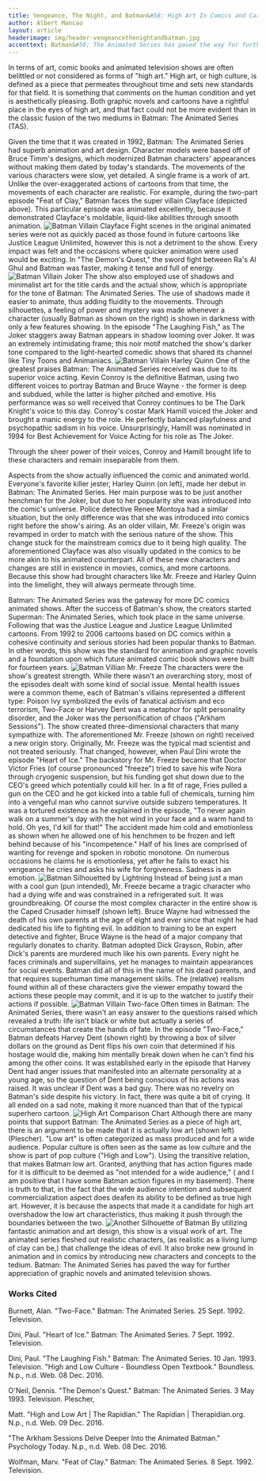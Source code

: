 ```yaml
---
title: Vengeance, The Night, and Batman&#58; High Art In Comics and Cartoons
author: Albert Mancao
layout: article
headerimage: img/header-vengeancethenightandbatman.jpg
accenttext: Batman&#58; The Animated Series has paved the way for further appreciation of graphic novels and animated television shows.
---
```


In terms of art, comic books and animated television shows are often belittled or not considered as forms of "high art." High art, or high culture, is defined as a piece that permeates throughout time and sets new standards for that field. It is something that comments on the human condition and yet is aesthetically pleasing. Both graphic novels and cartoons have a rightful place in the eyes of high art, and that fact could not be more evident than in the classic fusion of the two mediums in Batman: The Animated Series (TAS).

Given the time that it was created in 1992, Batman: The Animated Series had superb animation and art design. Character models were based off of Bruce Timm's designs, which modernized Batman characters' appearances without making them dated by today's standards. The movements of the various characters were slow, yet detailed. A single frame is a work of art. Unlike the over-exaggerated actions of cartoons from that time, the movements of each character are realistic. For example, during the two-part episode "Feat of Clay," Batman faces the super villain Clayface (depicted above). This particular episode was animated excellently, because it demonstrated Clayface's moldable, liquid-like abilities through smooth animation.
![Batman Villain Clayface](img/batman1.jpg)
Fight scenes in the original animated series were not as quickly paced as those found in future cartoons like Justice League Unlimited, however this is not a detriment to the show. Every impact was felt and the occasions where quicker animation were used would be exciting. In "The Demon's Quest," the sword fight between Ra's Al Ghul and Batman was faster, making it tense and full of energy.
![Batman Villain Joker](img/batman2.jpg)
The show also employed use of shadows and minimalist art for the title cards and the actual show, which is appropriate for the tone of Batman: The Animated Series. The use of shadows made it easier to animate, thus adding fluidity to the movements. Through silhouettes, a feeling of power and mystery was made whenever a character (usually Batman as shown on the right) is shown in darkness with only a few features showing. In the episode "The Laughing Fish," as The Joker staggers away Batman appears in shadow looming over Joker. It was an extremely intimidating frame; this noir motif matched the show's darker tone compared to the light-hearted comedic shows that shared its channel like Tiny Toons and Animaniacs.
![Batman Villain Harley Quinn](img/batman3.jpg)
One of the greatest praises Batman: The Animated Series  received was due to its superior voice acting. Kevin Conroy is the definitive Batman, using two different voices to portray  Batman and Bruce Wayne - the former is deep and subdued, while the latter is higher pitched and emotive. His performance was so well received that Conroy continues to be The Dark Knight's voice to this day. Conroy's costar Mark Hamill voiced the Joker and brought a manic energy to the role. He perfectly balanced playfulness and psychopathic sadism in his voice. Unsurprisingly, Hamill was nominated in 1994 for Best Achievement for Voice Acting for his role as The Joker.

Through the sheer power of their voices, Conroy and Hamill brought life to these characters and remain inseparable from them.

Aspects from the show actually influenced the comic and animated world. Everyone's favorite killer jester, Harley Quinn (on left), made her debut in Batman: The Animated Series. Her main purpose was to be just another henchman for the Joker, but due to her popularity she was introduced into the comic's universe. Police detective Renee Montoya had a similar situation, but the only difference was that she was introduced into comics right before the show's airing. As an older villain, Mr. Freeze's origin was revamped in order to match with the serious nature of the show. This change stuck for the mainstream comics due to it being high quality. The aforementioned Clayface was also visually updated in the comics to be more akin to his animated counterpart. All of these new characters and changes are still in existence in movies, comics, and more cartoons. Because this show had brought characters like Mr. Freeze and Harley Quinn into the limelight, they will always permeate through time.

Batman: The Animated Series was the gateway for more DC comics animated shows. After the success of Batman's show, the creators started Superman: The Animated Series, which took place in the same universe. Following that was the Justice League and Justice League Unlimited cartoons.  From 1992 to 2006 cartoons based on DC comics within a cohesive continuity and serious stories had been popular thanks to Batman. In other words, this show was the standard for animation and graphic novels and a foundation upon which future animated comic book shows were built for fourteen years.
![Batman Villian Mr. Freeze](img/batman4.jpg)
The characters were the show's greatest strength. While there wasn't an overarching story, most of the episodes dealt with some kind of social issue. Mental health issues were a common theme, each of Batman's villains represented a different type: Poison Ivy symbolized the evils of fanatical activism and eco terrorism, Two-Face or Harvey Dent was a metaphor for split personality disorder, and the Joker was the personification of chaos ("Arkham Sessions").
The show created three-dimensional characters that many sympathize with. The aforementioned Mr. Freeze (shown on right) received a new origin story. Originally, Mr. Freeze was the typical mad scientist and not treated seriously. That changed, however, when Paul Dini wrote the episode "Heart of Ice." The backstory for Mr. Freeze became that Doctor Victor Fries (of course pronounced "freeze") tried to save his wife Nora through cryogenic suspension, but his funding got shut down due to the CEO's greed which potentially could kill her. In a fit of rage, Fries pulled a gun on the CEO and he got kicked into a table full of chemicals, turning him into a vengeful man who cannot survive outside subzero temperatures. It was a tortured existence as he explained in the episode, "To never again walk on a summer's day with the hot wind in your face and a warm hand to hold. Oh yes, I'd kill for that!" The accident made him cold and emotionless as shown when he allowed one of his henchmen to be frozen and left behind because of his "incompetence." Half of his lines are comprised of wanting for revenge and spoken in robotic monotone. On numerous occasions he claims he is emotionless, yet after he fails to exact his vengeance he cries and asks his wife for forgiveness. Sadness is an emotion.
![Batman Silhouetted by Lightning](img/batman5.jpg)
Instead of being just a man with a cool gun (pun intended), Mr. Freeze became a tragic character who had a dying wife and was constrained in a refrigerated suit. It was groundbreaking. Of course the most complex character in the entire show is the Caped Crusader himself (shown left). Bruce Wayne had witnessed the death of his own parents at the age of eight and ever since that night he had dedicated his life to fighting evil. In addition to training to be an expert detective and fighter, Bruce Wayne is the head of a major company that regularly donates to charity. Batman adopted Dick Grayson, Robin, after Dick's parents are murdered much like his own parents. Every night he faces criminals and supervillains, yet he manages to maintain appearances for social events. Batman did all of this in the name of his dead parents, and that requires superhuman time management skills. The (relative) realism found within all of these characters give the viewer empathy toward the actions these people may commit, and it is up to the watcher to justify their actions if possible.
![Batman Villain Two-face](img/batman6.jpg)
Often times in Batman: The Animated Series, there wasn't an easy answer to the questions raised which revealed a truth: life isn't black or white but actually a series of circumstances that create the hands of fate. In the episode "Two-Face," Batman defeats Harvey Dent (shown right) by throwing a box of silver dollars on the ground as Dent flips his own coin that determined if his hostage would die, making him mentally break down when he can't find his among the other coins. It was established early in the episode that Harvey Dent had anger issues that manifested into an alternate personality at a young age, so the question of Dent being conscious of his actions was raised. It was unclear if Dent was a bad guy. There was no revelry on Batman's side despite his victory. In fact, there was quite a bit of crying. It all ended on a sad note, making it more nuanced than that of the typical superhero cartoon.
![High Art Comparison Chart ](img/batman7.jpg)
Although there are many points that support Batman: The Animated Series as a piece of high art, there is an argument to be made that it is actually low art (shown left) (Plescher). "Low art" is often categorized as mass produced and for a wide audience. Popular culture is often seen as the same as low culture and the show is part of pop culture ("High and Low"). Using the transitive relation, that makes Batman low art. Granted, anything that has action figures made for it is difficult to be deemed as "not intended for a wide audience," ( and I am positive that I have some Batman action figures in my basement). There is truth to that, in the fact that the wide audience intention and subsequent commercialization aspect does deafen its ability to be defined as true high art. However, it is because the aspects that made it a candidate for high art overshadow the low art characteristics, thus making it push through the boundaries between the two.
![Another Silhouette of Batman](img/batman8.jpg)
By utilizing fantastic animation and art design, this show is a visual work of art. The animated series fleshed out realistic characters, (as realistic as a living lump of clay can be,) that challenge the ideas of evil. It also broke new ground in animation and in comics by introducing new characters and concepts to the tedium. Batman: The Animated Series has paved the way for further appreciation of graphic novels and animated television shows.

### Works Cited
Burnett, Alan. "Two-Face." Batman: The Animated Series. 25 Sept. 1992. Television.

Dini, Paul. "Heart of Ice." Batman: The Animated Series. 7 Sept. 1992. Television.

Dini, Paul. "The Laughing Fish." Batman: The Animated Series. 10 Jan. 1993. Television. "High and Low Culture - Boundless Open Textbook." Boundless. N.p., n.d. Web. 08 Dec. 2016.

O'Neil, Dennis. "The Demon's Quest." Batman: The Animated Series. 3 May 1993. Television. Plescher,

Matt. "High and Low Art | The Rapidian." The Rapidian | Therapidian.org. N.p., n.d. Web. 09 Dec. 2016.

"The Arkham Sessions Delve Deeper Into the Animated Batman." Psychology Today. N.p., n.d. Web. 08 Dec. 2016.

Wolfman, Marv. "Feat of Clay." Batman: The Animated Series. 8 Sept. 1992. Television.
